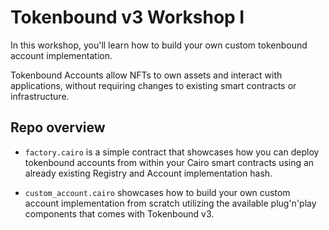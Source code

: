 # Tokenbound v3 Workshop I

In this workshop, you'll learn how to build your own custom tokenbound account implementation.

Tokenbound Accounts allow NFTs to own assets and interact with applications, without requiring changes to existing smart contracts or infrastructure.

## Repo overview
- `factory.cairo` is a simple contract that showcases how you can deploy tokenbound accounts from within your Cairo smart contracts using an already existing Registry and Account implementation hash.

- `custom_account.cairo` showcases how to build your own custom account implementation from scratch utilizing the available plug'n'play components that comes with Tokenbound v3.
